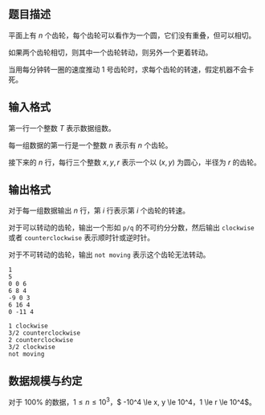 ## 题目描述

平面上有 $n$ 个齿轮，每个齿轮可以看作为一个圆，它们没有重叠，但可以相切。

如果两个齿轮相切，则其中一个齿轮转动，则另外一个更着转动。

当用每分钟转一圈的速度推动 $1$ 号齿轮时，求每个齿轮的转速，假定机器不会卡死。

## 输入格式

第一行一个整数 $T$ 表示数据组数。

每一组数据的第一行是一个整数 $n$ 表示有 $n$ 个齿轮。

接下来的 $n$ 行，每行三个整数 $x,y,r$ 表示一个以 $(x,y)$ 为圆心，半径为 $r$ 的齿轮。

## 输出格式

对于每一组数据输出 $n$ 行，第 $i$ 行表示第 $i$ 个齿轮的转速。

对于可以转动的齿轮，输出一个形如 `p/q` 的不可约分分数，然后输出 `clockwise` 或者 `counterclockwise` 表示顺时针或逆时针。

对于不可转动的齿轮，输出 `not moving` 表示这个齿轮无法转动。
```input1
1
5
0 0 6
6 8 4
-9 0 3
6 16 4
0 -11 4

```

```output1
1 clockwise
3/2 counterclockwise
2 counterclockwise
3/2 clockwise
not moving
```

## 数据规模与约定

对于 $100\%$ 的数据，$1\le n \le 10^3$，$ -10^4 \le x, y \le 10^4$，$1 \le r \le 10^4$。